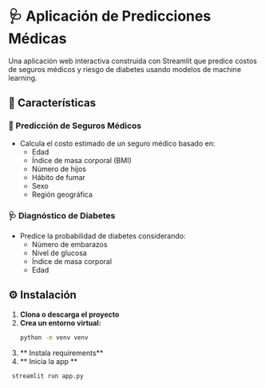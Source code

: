 # 🩺 Aplicación de Predicciones Médicas

Una aplicación web interactiva construida con Streamlit que predice costos de seguros médicos y riesgo de diabetes usando modelos de machine learning.

## 🚀 Características

### 🔮 Predicción de Seguros Médicos
- Calcula el costo estimado de un seguro médico basado en:
  - Edad
  - Índice de masa corporal (BMI)
  - Número de hijos
  - Hábito de fumar
  - Sexo
  - Región geográfica

### 🩺 Diagnóstico de Diabetes
- Predice la probabilidad de diabetes considerando:
  - Número de embarazos
  - Nivel de glucosa
  - Índice de masa corporal
  - Edad

## ⚙️ Instalación

1. **Clona o descarga el proyecto**
2. **Crea un entorno virtual:**
   ```bash
   python -m venv venv
3. ** Instala requirements**
4. ** Inicia la app **
  ```bash
   streamlit run app.py
